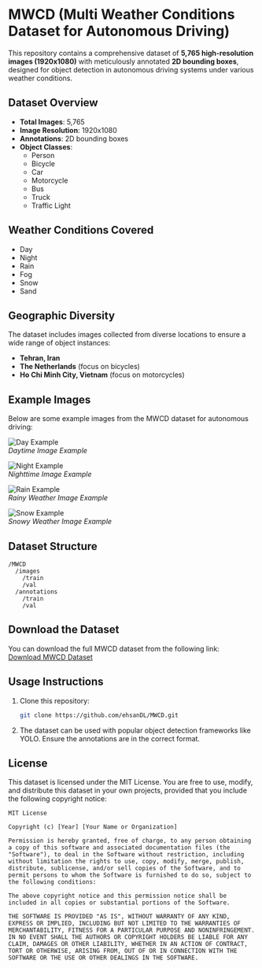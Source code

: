 
# MWCD (Multi Weather Conditions Dataset for Autonomous Driving)

This repository contains a comprehensive dataset of **5,765 high-resolution images (1920x1080)** with meticulously annotated **2D bounding boxes**, designed for object detection in autonomous driving systems under various weather conditions.

## Dataset Overview

- **Total Images**: 5,765
- **Image Resolution**: 1920x1080
- **Annotations**: 2D bounding boxes
- **Object Classes**:
  - Person
  - Bicycle
  - Car
  - Motorcycle
  - Bus
  - Truck
  - Traffic Light

## Weather Conditions Covered
- Day
- Night
- Rain
- Fog
- Snow
- Sand

## Geographic Diversity
The dataset includes images collected from diverse locations to ensure a wide range of object instances:
- **Tehran, Iran**
- **The Netherlands** (focus on bicycles)
- **Ho Chi Minh City, Vietnam** (focus on motorcycles)

## Example Images

Below are some example images from the MWCD dataset for autonomous driving:

![Day Example](MWCD/Day13-109.jpg)  
*Daytime Image Example*

![Night Example](MWCD/N0-017.jpg)  
*Nighttime Image Example*

![Rain Example](MWCD/R12-014.jpg)  
*Rainy Weather Image Example*

![Snow Example](MWCD/Sn3-769.jpg)  
*Snowy Weather Image Example*

## Dataset Structure

```
/MWCD
  /images
    /train
    /val
  /annotations
    /train
    /val
```

## Download the Dataset

You can download the full MWCD dataset from the following link:  
[Download MWCD Dataset](https://drive.google.com/file/d/1-s-A5AObOYwLG3P98TdcArUpouXK_O1X/view?usp=sharing)

## Usage Instructions

1. Clone this repository:
   ```bash
   git clone https://github.com/ehsanDL/MWCD.git
   ```
2. The dataset can be used with popular object detection frameworks like YOLO. Ensure the annotations are in the correct format.

## License

This dataset is licensed under the MIT License. You are free to use, modify, and distribute this dataset in your own projects, provided that you include the following copyright notice:

```
MIT License

Copyright (c) [Year] [Your Name or Organization]

Permission is hereby granted, free of charge, to any person obtaining a copy of this software and associated documentation files (the "Software"), to deal in the Software without restriction, including without limitation the rights to use, copy, modify, merge, publish, distribute, sublicense, and/or sell copies of the Software, and to permit persons to whom the Software is furnished to do so, subject to the following conditions:

The above copyright notice and this permission notice shall be included in all copies or substantial portions of the Software.

THE SOFTWARE IS PROVIDED "AS IS", WITHOUT WARRANTY OF ANY KIND, EXPRESS OR IMPLIED, INCLUDING BUT NOT LIMITED TO THE WARRANTIES OF MERCHANTABILITY, FITNESS FOR A PARTICULAR PURPOSE AND NONINFRINGEMENT. IN NO EVENT SHALL THE AUTHORS OR COPYRIGHT HOLDERS BE LIABLE FOR ANY CLAIM, DAMAGES OR OTHER LIABILITY, WHETHER IN AN ACTION OF CONTRACT, TORT OR OTHERWISE, ARISING FROM, OUT OF OR IN CONNECTION WITH THE SOFTWARE OR THE USE OR OTHER DEALINGS IN THE SOFTWARE.
```

